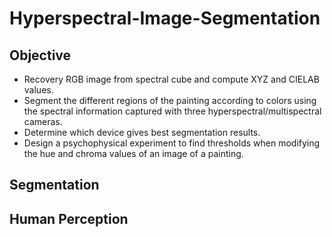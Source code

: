 # Hyperspectral-Image-Segmentation 

## Objective

* Recovery RGB image from spectral cube and compute XYZ and CIELAB values.
* Segment the different regions of the painting according to colors using the spectral information captured with three hyperspectral/multispectral cameras.
* Determine which device gives best segmentation results.
* Design a psychophysical experiment to find thresholds when modifying the hue and chroma values of an image of a painting. 

## Segmentation 



## Human Perception



